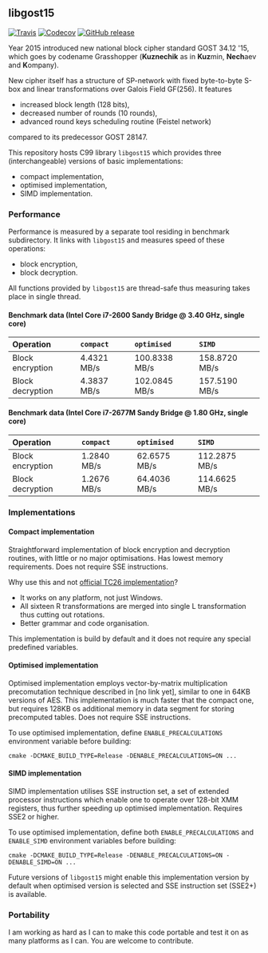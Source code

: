 ## libgost15

[![Travis](https://travis-ci.org/aprelev/libgost15.svg?branch=master)](https://travis-ci.org/aprelev/libgost15) [![Codecov](https://img.shields.io/codecov/c/github/aprelev/libgost15.svg?maxAge=2592000)](https://codecov.io/github/aprelev/libgost15?branch=master) [![GitHub release](https://img.shields.io/github/release/aprelev/libgost15.svg?maxAge=2592000)](https://github.com/aprelev/libgost15/releases/latest)

Year 2015 introduced new national block cipher standard GOST 34.12 '15, which goes by codename Grasshopper (**Kuznechik** as in **Kuz**min, **Nech**aev and **K**ompany).

New cipher itself has a structure of SP-network with fixed byte-to-byte S-box and linear transformations over Galois Field GF(256). It features

* increased block length (128 bits),
* decreased number of rounds (10 rounds),
* advanced round keys scheduling routine (Feistel network)

compared to its predecessor GOST 28147.

This repository hosts C99 library `libgost15` which provides three (interchangeable) versions of basic implementations:

* compact implementation,
* optimised implementation,
* SIMD implementation.

### Performance

Performance is measured by a separate tool residing in benchmark subdirectory. It links with `libgost15` and measures speed of these operations:

* block encryption,
* block decryption.

All functions provided by `libgost15` are thread-safe thus measuring takes place in single thread.

#### Benchmark data (Intel Core i7-2600 Sandy Bridge @ 3.40 GHz, single core)

| Operation        | `compact`   | `optimised`   | `SIMD`        |
|:---------------- |:----------- |:------------- |:------------- |
| Block encryption | 4.4321 MB/s | 100.8338 MB/s | 158.8720 MB/s |
| Block decryption | 4.3837 MB/s | 102.0845 MB/s | 157.5190 MB/s |

#### Benchmark data (Intel Core i7-2677M Sandy Bridge @ 1.80 GHz, single core)

| Operation        | `compact`   | `optimised`   | `SIMD`        |
|:---------------- |:----------- |:------------- |:------------- |
| Block encryption | 1.2840 MB/s |  62.6575 MB/s | 112.2875 MB/s |
| Block decryption | 1.2676 MB/s |  64.4036 MB/s | 114.6625 MB/s |


### Implementations

#### Compact implementation

Straightforward implementation of block encryption and decryption routines, with little or no major optimisations. Has lowest memory requirements. Does not require SSE instructions.

Why use this and not [official TC26 implementation](http://tc26.ru/standard/gost/PR_GOSTR_bch_v6.zip)?

* It works on any platform, not just Windows.
* All sixteen R transformations are merged into single L transformation thus cutting out rotations.
* Better grammar and code organisation.

This implementation is build by default and it does not require any special predefined variables.

#### Optimised implementation

Optimised implementation employs vector-by-matrix multiplication precomutation technique described in [no link yet], similar to one in 64KB versions of AES. This implementation is much faster that the compact one, but requires 128KB os additional memory in data segment for storing precomputed tables. Does not require SSE instructions.

To use optimised implementation, define `ENABLE_PRECALCULATIONS` environment variable before building:

```
cmake -DCMAKE_BUILD_TYPE=Release -DENABLE_PRECALCULATIONS=ON ...
```

#### SIMD implementation

SIMD implementation utilises SSE instruction set, a set of extended processor instructions which enable one to operate over 128-bit XMM registers, thus further speeding up optimised implementation. Requires SSE2 or higher.

To use optimised implementation, define both `ENABLE_PRECALCULATIONS` and `ENABLE_SIMD` environment variables before building:

```
cmake -DCMAKE_BUILD_TYPE=Release -DENABLE_PRECALCULATIONS=ON -DENABLE_SIMD=ON ...
```

Future versions of `libgost15` might enable this implementation version by default when optimised version is selected and SSE instruction set (SSE2+) is available.

### Portability

I am working as hard as I can to make this code portable and test it on as many platforms as I can. You are welcome to contribute.

